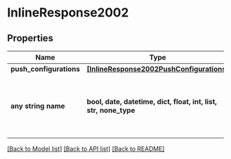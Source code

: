 # InlineResponse2002


## Properties
Name | Type | Description | Notes
------------ | ------------- | ------------- | -------------
**push_configurations** | [**[InlineResponse2002PushConfigurations]**](InlineResponse2002PushConfigurations.md) |  | [optional] 
**any string name** | **bool, date, datetime, dict, float, int, list, str, none_type** | any string name can be used but the value must be the correct type | [optional]

[[Back to Model list]](../README.md#documentation-for-models) [[Back to API list]](../README.md#documentation-for-api-endpoints) [[Back to README]](../README.md)


